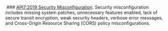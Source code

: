  ### [API7:2019 Security Misconfiguration](https://github.com/OWASP/API-Security/blob/master/2019/en/src/0xa7-security-misconfiguration.md "OWASP API Security Project"). Security misconfiguration includes missing system patches, unnecessary features enabled, lack of secure transit encryption, weak security headers, verbose error messages, and Cross-Origin Resource Sharing (CORS) policy misconfigurations.

